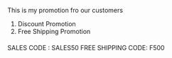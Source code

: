 This is my promotion fro our customers

1. Discount Promotion
2. Free Shipping Promotion

####
SALES CODE : SALES50
FREE SHIPPING CODE: F500

